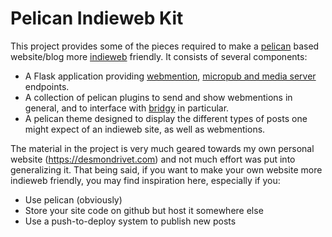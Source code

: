 # Pelican Indieweb Kit

This project provides some of the pieces required to make a [pelican][1] based website/blog more [indieweb][2] friendly. 
It consists of several components:

* A Flask application providing [webmention][3], [micropub and media server][4] endpoints.
* A collection of pelican plugins to send and show webmentions in general, and to interface with [bridgy][5] in particular.
* A pelican theme designed to display the different types of posts one might expect of an indieweb site, as well as webmentions.

The material in the project is very much geared towards my own personal website (https://desmondrivet.com) and not much
effort was put into generalizing it.  That being said, if you want to make your own website more indieweb friendly, you 
may find inspiration here, especially if you:

* Use pelican (obviously)
* Store your site code on github but host it somewhere else
* Use a push-to-deploy system to publish new posts

[1]: https://blog.getpelican.com/
[2]: https://indieweb.org/
[3]: https://www.w3.org/TR/webmention/
[4]: https://www.w3.org/TR/micropub/
[5]: https://brid.gy/
